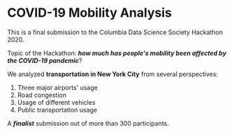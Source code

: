 # COVID-19 Mobility Analysis
This is a final submission to the Columbia Data Science Society Hackathon 2020.

Topic of the Hackathon: ***how much has people's mobility been affected by the COVID-19 pandemic***?

We analyzed **transportation in New York City** from several perspectives:
1. Three major airports' usage
2. Road congestion
3. Usage of different vehicles
4. Public transportation usage

A ***finalist*** submission out of more than 300 participants.
